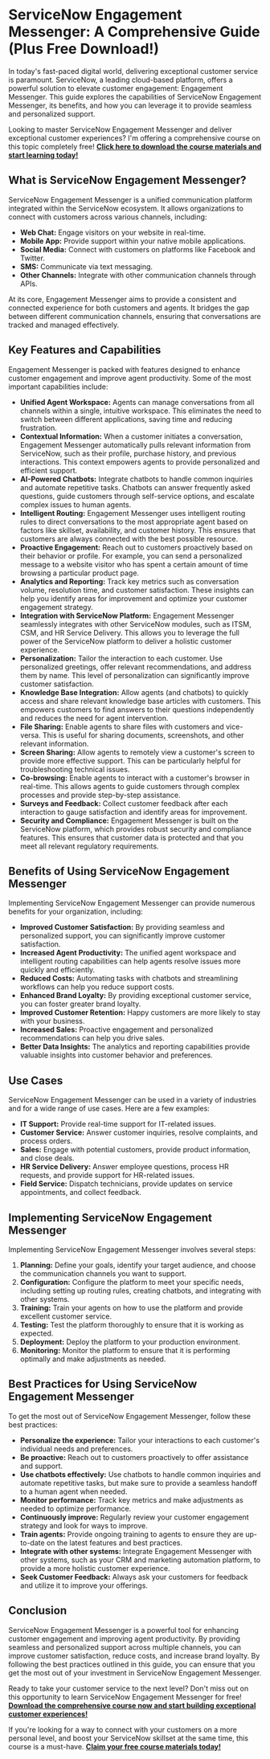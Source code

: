 # ServiceNow Engagement Messenger: A Comprehensive Guide (Plus Free Download!)

In today's fast-paced digital world, delivering exceptional customer service is paramount. ServiceNow, a leading cloud-based platform, offers a powerful solution to elevate customer engagement: Engagement Messenger. This guide explores the capabilities of ServiceNow Engagement Messenger, its benefits, and how you can leverage it to provide seamless and personalized support.

Looking to master ServiceNow Engagement Messenger and deliver exceptional customer experiences? I'm offering a comprehensive course on this topic completely free! **[Click here to download the course materials and start learning today!](https://udemywork.com/servicenow-engagement-messenger)**

## What is ServiceNow Engagement Messenger?

ServiceNow Engagement Messenger is a unified communication platform integrated within the ServiceNow ecosystem. It allows organizations to connect with customers across various channels, including:

*   **Web Chat:** Engage visitors on your website in real-time.
*   **Mobile App:** Provide support within your native mobile applications.
*   **Social Media:** Connect with customers on platforms like Facebook and Twitter.
*   **SMS:** Communicate via text messaging.
*   **Other Channels:** Integrate with other communication channels through APIs.

At its core, Engagement Messenger aims to provide a consistent and connected experience for both customers and agents. It bridges the gap between different communication channels, ensuring that conversations are tracked and managed effectively.

## Key Features and Capabilities

Engagement Messenger is packed with features designed to enhance customer engagement and improve agent productivity. Some of the most important capabilities include:

*   **Unified Agent Workspace:** Agents can manage conversations from all channels within a single, intuitive workspace. This eliminates the need to switch between different applications, saving time and reducing frustration.
*   **Contextual Information:** When a customer initiates a conversation, Engagement Messenger automatically pulls relevant information from ServiceNow, such as their profile, purchase history, and previous interactions. This context empowers agents to provide personalized and efficient support.
*   **AI-Powered Chatbots:** Integrate chatbots to handle common inquiries and automate repetitive tasks. Chatbots can answer frequently asked questions, guide customers through self-service options, and escalate complex issues to human agents.
*   **Intelligent Routing:** Engagement Messenger uses intelligent routing rules to direct conversations to the most appropriate agent based on factors like skillset, availability, and customer history. This ensures that customers are always connected with the best possible resource.
*   **Proactive Engagement:** Reach out to customers proactively based on their behavior or profile. For example, you can send a personalized message to a website visitor who has spent a certain amount of time browsing a particular product page.
*   **Analytics and Reporting:** Track key metrics such as conversation volume, resolution time, and customer satisfaction. These insights can help you identify areas for improvement and optimize your customer engagement strategy.
*   **Integration with ServiceNow Platform:** Engagement Messenger seamlessly integrates with other ServiceNow modules, such as ITSM, CSM, and HR Service Delivery. This allows you to leverage the full power of the ServiceNow platform to deliver a holistic customer experience.
*   **Personalization:** Tailor the interaction to each customer. Use personalized greetings, offer relevant recommendations, and address them by name. This level of personalization can significantly improve customer satisfaction.
*   **Knowledge Base Integration:** Allow agents (and chatbots) to quickly access and share relevant knowledge base articles with customers. This empowers customers to find answers to their questions independently and reduces the need for agent intervention.
*   **File Sharing:** Enable agents to share files with customers and vice-versa. This is useful for sharing documents, screenshots, and other relevant information.
*   **Screen Sharing:** Allow agents to remotely view a customer's screen to provide more effective support. This can be particularly helpful for troubleshooting technical issues.
*   **Co-browsing:** Enable agents to interact with a customer's browser in real-time. This allows agents to guide customers through complex processes and provide step-by-step assistance.
*   **Surveys and Feedback:** Collect customer feedback after each interaction to gauge satisfaction and identify areas for improvement.
*   **Security and Compliance:** Engagement Messenger is built on the ServiceNow platform, which provides robust security and compliance features. This ensures that customer data is protected and that you meet all relevant regulatory requirements.

## Benefits of Using ServiceNow Engagement Messenger

Implementing ServiceNow Engagement Messenger can provide numerous benefits for your organization, including:

*   **Improved Customer Satisfaction:** By providing seamless and personalized support, you can significantly improve customer satisfaction.
*   **Increased Agent Productivity:** The unified agent workspace and intelligent routing capabilities can help agents resolve issues more quickly and efficiently.
*   **Reduced Costs:** Automating tasks with chatbots and streamlining workflows can help you reduce support costs.
*   **Enhanced Brand Loyalty:** By providing exceptional customer service, you can foster greater brand loyalty.
*   **Improved Customer Retention:** Happy customers are more likely to stay with your business.
*   **Increased Sales:** Proactive engagement and personalized recommendations can help you drive sales.
*   **Better Data Insights:** The analytics and reporting capabilities provide valuable insights into customer behavior and preferences.

## Use Cases

ServiceNow Engagement Messenger can be used in a variety of industries and for a wide range of use cases. Here are a few examples:

*   **IT Support:** Provide real-time support for IT-related issues.
*   **Customer Service:** Answer customer inquiries, resolve complaints, and process orders.
*   **Sales:** Engage with potential customers, provide product information, and close deals.
*   **HR Service Delivery:** Answer employee questions, process HR requests, and provide support for HR-related issues.
*   **Field Service:** Dispatch technicians, provide updates on service appointments, and collect feedback.

## Implementing ServiceNow Engagement Messenger

Implementing ServiceNow Engagement Messenger involves several steps:

1.  **Planning:** Define your goals, identify your target audience, and choose the communication channels you want to support.
2.  **Configuration:** Configure the platform to meet your specific needs, including setting up routing rules, creating chatbots, and integrating with other systems.
3.  **Training:** Train your agents on how to use the platform and provide excellent customer service.
4.  **Testing:** Test the platform thoroughly to ensure that it is working as expected.
5.  **Deployment:** Deploy the platform to your production environment.
6.  **Monitoring:** Monitor the platform to ensure that it is performing optimally and make adjustments as needed.

## Best Practices for Using ServiceNow Engagement Messenger

To get the most out of ServiceNow Engagement Messenger, follow these best practices:

*   **Personalize the experience:** Tailor your interactions to each customer's individual needs and preferences.
*   **Be proactive:** Reach out to customers proactively to offer assistance and support.
*   **Use chatbots effectively:** Use chatbots to handle common inquiries and automate repetitive tasks, but make sure to provide a seamless handoff to a human agent when needed.
*   **Monitor performance:** Track key metrics and make adjustments as needed to optimize performance.
*   **Continuously improve:** Regularly review your customer engagement strategy and look for ways to improve.
*   **Train agents:** Provide ongoing training to agents to ensure they are up-to-date on the latest features and best practices.
*   **Integrate with other systems:** Integrate Engagement Messenger with other systems, such as your CRM and marketing automation platform, to provide a more holistic customer experience.
*   **Seek Customer Feedback:** Always ask your customers for feedback and utilize it to improve your offerings.

## Conclusion

ServiceNow Engagement Messenger is a powerful tool for enhancing customer engagement and improving agent productivity. By providing seamless and personalized support across multiple channels, you can improve customer satisfaction, reduce costs, and increase brand loyalty. By following the best practices outlined in this guide, you can ensure that you get the most out of your investment in ServiceNow Engagement Messenger.

Ready to take your customer service to the next level? Don't miss out on this opportunity to learn ServiceNow Engagement Messenger for free! **[Download the comprehensive course now and start building exceptional customer experiences!](https://udemywork.com/servicenow-engagement-messenger)**

If you're looking for a way to connect with your customers on a more personal level, and boost your ServiceNow skillset at the same time, this course is a must-have. **[Claim your free course materials today!](https://udemywork.com/servicenow-engagement-messenger)**
